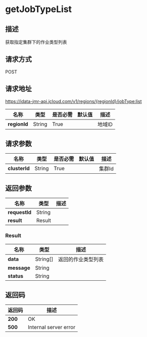 # getJobTypeList


## 描述
获取指定集群下的作业类型列表

## 请求方式
POST

## 请求地址
https://idata-jmr-api.jcloud.com/v1/regions/{regionId}/jobType:list

|名称|类型|是否必需|默认值|描述|
|---|---|---|---|---|
|**regionId**|String|True||地域ID|

## 请求参数
|名称|类型|是否必需|默认值|描述|
|---|---|---|---|---|
|**clusterId**|String|True||集群Id|


## 返回参数
|名称|类型|描述|
|---|---|---|
|**requestId**|String||
|**result**|Result||


### <a name="Result">Result</a>
|名称|类型|描述|
|---|---|---|
|**data**|String[]|返回的作业类型列表|
|**message**|String||
|**status**|String||

## 返回码
|返回码|描述|
|---|---|
|**200**|OK|
|**500**|Internal server error|
